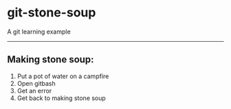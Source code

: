 # git-stone-soup
A git learning example

- - -

## Making stone soup:

1. Put a pot of water on a campfire
2. Open gitbash
3. Get an error
4. Get back to making stone soup
